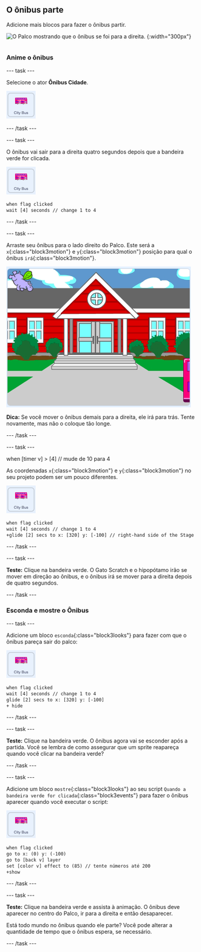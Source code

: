 ## O ônibus parte

<div style="display: flex; flex-wrap: wrap">
<div style="flex-basis: 200px; flex-grow: 1; margin-right: 15px;">
Adicione mais blocos para fazer o ônibus partir.
</div>
<div>

![O Palco mostrando que o ônibus se foi para a direita.](Images/bus-leave.png) {:width="300px"}

</div>
</div>

### Anime o ônibus

--- task ---

Selecione o ator **Ônibus Cidade**.

![O ator do Ônibus Cidade.](images/bus-sprite.png)

--- /task ---

--- task ---

O ônibus vai sair para a direita quatro segundos depois que a bandeira verde for clicada.

![O ator do Ônibus Cidade.](images/bus-sprite.png)

```blocks3
when flag clicked 
wait [4] seconds // change 1 to 4
```

--- /task ---

--- task ---

Arraste seu ônibus para o lado direito do Palco. Este será a `x`{:class="block3motion"} e `y`{:class="block3motion"} posição para qual o ônibus `irá`{:class="block3motion"}.

![](images/bus-right.png)

**Dica:** Se você mover o ônibus demais para a direita, ele irá para trás. Tente novamente, mas não o coloque tão longe.

--- /task ---

--- task ---

when [timer v] &gt; [4] // mude de 10 para 4

As coordenadas `x`{:class="block3motion"} e `y`{:class="block3motion"} no seu projeto podem ser um pouco diferentes.

![O ator do Ônibus Cidade.](images/bus-sprite.png)

```blocks3
when flag clicked 
wait [4] seconds // change 1 to 4
+glide [2] secs to x: [320] y: [-100] // right-hand side of the Stage
```

--- /task ---

--- task ---

**Teste:** Clique na bandeira verde. O Gato Scratch e o hipopótamo irão se mover em direção ao ônibus, e o ônibus irá se mover para a direita depois de quatro segundos.

--- /task ---

### Esconda e mostre o Ônibus

--- task ---

Adicione um bloco `esconda`{:class="block3looks"} para fazer com que o ônibus pareça sair do palco:

![O ator do Ônibus Cidade.](images/bus-sprite.png)

```blocks3
when flag clicked 
wait [4] seconds // change 1 to 4
glide [2] secs to x: [320] y: [-100]
+ hide
```
--- /task ---

--- task ---

**Teste:** Clique na bandeira verde. O ônibus agora vai se esconder após a partida. Você se lembra de como assegurar que um sprite reapareça quando você clicar na bandeira verde?

--- /task ---

--- task ---

Adicione um bloco `mostre`{:class="block3looks"} ao seu script `Quando a bandeira verde for clicada`{:class="block3events"} para fazer o ônibus aparecer quando você executar o script:

![O ator do Ônibus Cidade.](images/bus-sprite.png)

```blocks3
when flag clicked
go to x: (0) y: (-100)
go to [back v] layer
set [color v] effect to (85) // tente números até 200
+show
```

--- /task ---

--- task ---

**Teste:** Clique na bandeira verde e assista à animação. O ônibus deve aparecer no centro do Palco, ir para a direita e então desaparecer.

Está todo mundo no ônibus quando ele parte? Você pode alterar a quantidade de tempo que o ônibus espera, se necessário.

--- /task ---
